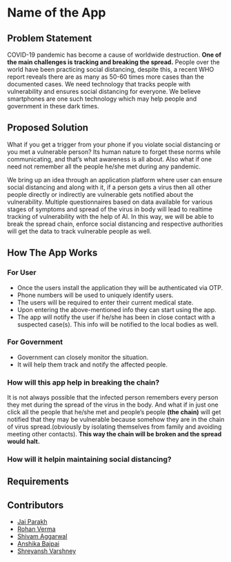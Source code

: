 # Name of the App

## Problem Statement

COVID-19 pandemic has become a cause of worldwide destruction. <b>One of the main challenges is tracking and breaking the spread.</b> People over the world have been practicing social distancing, despite this, a recent WHO report reveals there are as many as 50-60 times more cases than the documented cases.
We need technology that tracks people with vulnerability and ensures social distancing for everyone.
We believe smartphones are one such technology which may help people and government in these dark times.

## Proposed Solution

What if you get a trigger from your phone if you violate social distancing or you met a vulnerable person? Its human nature to forget these norms while communicating, and that’s what awareness is all about. Also what if one need not remember all the people he/she met during any pandemic. 

We bring up an idea through an application platform where user can ensure social distancing and along with it, if a person gets a virus then all other people directly or indirectly are vulnerable gets notified about the vulnerability. Multiple questionnaires based on data available for various stages of symptoms and spread of the virus in body will lead to realtime tracking of vulnerability with the help of AI.
In this way, we will be able to break the spread chain, enforce social distancing and respective authorities will get the data to track vulnerable people as well.

## How The App Works

### For User
- Once the users install the application they will be authenticated via OTP.
- Phone numbers will be used to uniquely identify users.
- The users will be required to enter their current medical state.
- Upon entering the above-mentioned info they can start using the app.
- The app will notify the user if he/she has been in close contact with a suspected case(s). This info will be notified to the local bodies as well.

### For Government
- Government can closely monitor the situation.
- It will help them track and notify the affected people.

### How will this app help in breaking the chain?
It is not always possible that the infected person remembers every person they met during the spread of the virus in the body.  And what if in just one click all the people that he/she met and people’s people <b>(the chain)</b> will get notified that they may be vulnerable because somehow they are in the chain of virus spread.(obviously by isolating themselves from family and avoiding meeting other contacts). <b>This way the chain will be broken and the spread would halt. </b>

### How will it helpin maintaining social distancing?


## Requirements


## Contributors

- [Jai Parakh](https://www.linkedin.com/in/jai-parakh-5626b4178/)
- [Rohan Verma](https://www.linkedin.com/in/rsrohanverma/)
- [Shivam Aggarwal](https://www.linkedin.com/in/shivam-aggarwal-4a65a2184/)
- [Anshika Bajpai](https://www.linkedin.com/in/anshika-bajpai-67b593192/)
- [Shreyansh Varshney](https://www.linkedin.com/in/shreyanshvarshney/)
